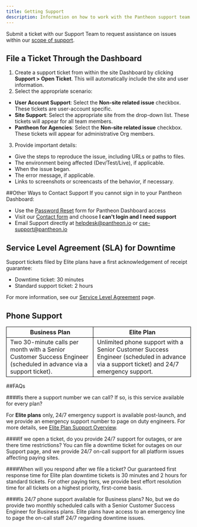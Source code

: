 ```yaml
---
title: Getting Support
description: Information on how to work with the Pantheon support team and understand the levels of support.
---
```

Submit a ticket with our Support Team to request assistance on issues within our [scope of support](/docs/scope-of-support/).
## File a Ticket Through the Dashboard
1. Create a support ticket from within the site Dashboard by clicking **Support > Open Ticket**. This will automatically include the site and user information.
2. Select the appropriate scenario:
 -  **User Account Support**: Select the **Non-site related issue** checkbox. These tickets are user-account specific.
 -  **Site Support**: Select the appropriate site from the drop-down list. These tickets will appear for all team members.
 - **Pantheon for Agencies**: Select the **Non-site related issue** checkbox. These tickets will appear for administrative Org members.
3. Provide important details:
 - Give the steps to reproduce the issue, including URLs or paths to files.
 - The environment being affected (Dev/Test/Live), if applicable.
 - When the issue began.
 - The error message, if applicable.
 - Links to screenshots or screencasts of the behavior, if necessary.

##Other Ways to Contact Support
If you cannot sign in to your Pantheon Dashboard:  

- Use the [Password Reset](https://dashboard.pantheon.io/reset-password) form for Pantheon Dashboard access
- Visit our [Contact form](https://pantheon.io/contact-us) and choose **I can't login and I need support**
- Email Support directly at helpdesk@pantheon.io or cse-support@pantheon.io


## Service Level Agreement (SLA) for Downtime
Support tickets filed by Elite plans have a first acknowledgement of receipt guarantee:  

* Downtime ticket: 30 minutes  
* Standard support ticket: 2 hours

For more information, see our [Service Level Agreement](https://pantheon.io/sla) page.

## Phone Support

<style>
    .data-table {
        border-collapse: collapse;
    }
    .border-top {
        border-top: 1px solid #000;
    }
    .border-bottom {
        border-bottom: 1px solid #000;
    }
    .border-left {
        border-left: 1px solid #000;
    }
    .border-right {
        border-right: 1px solid #000;
    }
</style>

<table class="data-table">
    <tr>
        <th style="padding-left: 10px;" class="border-top border-bottom border-left border-right">Business Plan</th>
        <th style="padding-left: 10px;" class="border-top border-bottom border-right">Elite Plan</th>
    </tr>
    <tr>
        <td style="padding-left: 10px;" class="border-bottom border-left border-right">Two 30-minute calls per month with a Senior Customer Success Engineer (scheduled in advance via a support ticket).</td>
        <td style="padding-left: 10px;"class="border-bottom border-right">Unlimited phone support with a Senior Customer Success Engineer (scheduled in advance via a support ticket) and 24/7 emergency support.</td>
    </tr>
</table>

##FAQs

####Is there a support number we can call? If so, is this service available for every plan?

For **Elite plans** only, 24/7 emergency support is available post-launch, and we provide an emergency support number to page on duty engineers. For more details, see [Elite Plan Support Overview](https://pantheon.io/resources/pantheon-support-datasheet).

####If we open a ticket, do you provide 24/7 support for outages, or are there time restrictions?
You can file a downtime ticket for outages on our Support page, and we provide 24/7 on-call support for all platform issues affecting paying sites.

####When will you respond after we file a ticket?
Our guaranteed first response time for Elite plan downtime tickets is 30 minutes and 2 hours for standard tickets. For other paying tiers, we provide best effort resolution time for all tickets on a highest priority, first-come basis.

####Is 24/7 phone support available for Business plans?
No, but we do provide two monthly scheduled calls with a Senior Customer Success Engineer for Business plans. Elite plans have access to an emergency line to page the on-call staff 24/7 regarding downtime issues.
